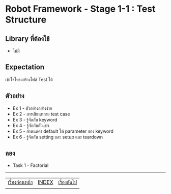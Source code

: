 # Robot Framework - Stage 1-1 : Test Structure

## Library ที่ต้องใช้

* ไม่มี

## Expectation

เข้าใจโครงสร้างไฟล์ Test ได้

## ตัวอย่าง

* Ex 1 - ตัวอย่างอย่างง่าย
* Ex 2 - การเขียนหลาย test case
* Ex 3 - รู้จักกับ keyword
* Ex 4 - รู้จักกับตัวแปร
* Ex 5 - กำหนดค่า default ให้ parameter ของ keyword
* Ex 6 - รู้จักกับ setting และ setup และ teardown

## ลอง

* Task 1 - Factorial

---

|   |   |   |
| - | - | - |
| [เรื่องก่อนหน้า](../1-0/README.md) | [INDEX](../README.md) | [เรื่องถัดไป](../1-2/README.md) |
|   |   |   |

